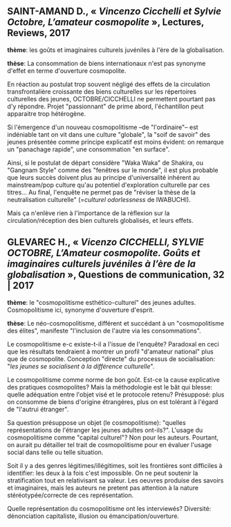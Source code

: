 ## SAINT-AMAND D., « *Vincenzo Cicchelli et Sylvie Octobre, L’amateur cosmopolite* », Lectures, Reviews, 2017

**thème**: les goûts et imaginaires culturels juvéniles à l'ère de la globalisation.

**thèse**: La consommation de biens internationaux n'est pas synonyme d'effet en terme d'ouverture cosmopolite.

En réaction au postulat trop souvent négligé des effets de la circulation transfrontalière croissante des biens culturelles sur les répertoires culturelles des jeunes, OCTOBRE/CICCHELLI ne permettent pourtant pas d'y répondre. Projet "passionnant" de prime abord, l'échantillon peut apparaitre trop hétérogène.

Si l'émergence d'un nouveau cosmopolitisme –de "l'ordinaire"– est indéniable tant on vit dans une culture "globale", la "soif de savoir" des jeunes présentée comme principe explicatif est moins évident: on remarque un "panachage rapide", une consommation "en surface".

Ainsi, si le postulat de départ considère "Waka Waka" de Shakira, ou "Gangnam Style" comme des "fenêtres sur le monde", il est plus probable que leurs succès doivent plus au principe d'universalité inhérent au mainstream/pop culture qu'au potentiel d'exploration culturelle par ces titres... Au final, l'enquête ne permet pas de "réviser la thèse de la neutralisation culturelle" (=*culturel odorlessness* de IWABUCHI).

Mais ça n'enlève rien à l'importance de la réflexion sur la circulation/réception des bien culturels globalisés, et leurs effets.

## GLEVAREC H., « *Vicenzo CICCHELLI, SYLVIE OCTOBRE, L’Amateur cosmopolite. Goûts et imaginaires culturels juvéniles à l’ère de la globalisation* », Questions de communication, 32 | 2017

**thème**: le "cosmopolitisme esthético-culturel" des jeunes adultes. Cosmopolitisme ici, synonyme d'ouverture d'esprit.

**thèse**: Le néo-cosmopolitisme, différent et succédant à un "cosmopolitisme des élites", manifeste "l'inclusion de l'autre via les consommations".

Le cosmopolitisme e-c existe-t-il a l'issue de l'enquête? Paradoxal en ceci que les résultats tendraient à montrer un profil "d'amateur national" plus que de cosmopolite. Conception "directe" du processus de socialisation: "*les jeunes se socialisent à la différence culturelle*".

Le cosmopolitisme comme norme de bon goût. Est-ce la cause explicative des pratiques cosmopolites? Mais la méthodologie est le bât qui blesse: quelle adéquation entre l'objet visé et le protocole retenu? Présupposé: plus on consomme de biens d'origine étrangères, plus on est tolérant à l'égard de "l'autrui étranger".

Sa question présuppose un objet (le cosmopolitisme): "quelles représentations de l'étranger les jeunes adultes ont-ils?". L'usage du cosmopolitisme comme "capital culturel"? Non pour les auteurs. Pourtant, on aurait pu détailler tel trait de cosmopolitisme pour en évaluer l'usage social dans telle ou telle situation.

Soit il y a des genres légitimes/illégitimes, soit les frontières sont difficiles à identifier: les deux à la fois c'est impossible. On ne peut soutenir la stratification tout en relativisant sa valeur. Les oeuvres produise des savoirs et imaginaires, mais les auteurs ne pretent pas attention à la nature stéréotypée/correcte de ces représentation.

Quelle représentation du cosmopolitisme ont les interviewés? Diversité: dénonciation capitaliste, illusion ou émancipation/ouverture.
